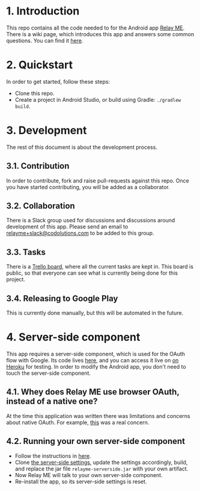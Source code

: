 # 1. Introduction #

This repo contains all the code needed to for the Android app [Relay ME](https://play.google.com/store/apps/details?id=com.tinywebgears.relayme).
There is a wiki page, which introduces this app and answers some common questions. You can find it [here](https://github.com/codolutions/relay-me-android-studio-project/wiki).

# 2. Quickstart #

In order to get started, follow these steps:
* Clone this repo.
* Create a project in Android Studio, or build using Gradle: `./gradlew build`.

# 3. Development #

The rest of this document is about the development process.

## 3.1. Contribution ##

In order to contribute, fork and raise pull-requests against this repo. Once you have started contributing, you will be added as a collaborator.

## 3.2. Collaboration ##

There is a Slack group used for discussions and discussions around development of this app. Please send an email to [relayme+slack@codolutions.com](mailto:relayme+slack@codolutions.com) to be added to this group.

## 3.3. Tasks ##

There is a [Trello board](https://trello.com/b/gZQKuDBB/relay-me-for-android), where all the current tasks are kept in. This board is public, so that everyone can see what is currently being done for this project.

## 3.4. Releasing to Google Play ##

This is currently done manually, but this will be automated in the future.

# 4. Server-side component #

This app requires a server-side component, which is used for the OAuth flow with Google.
Its code lives [here](https://github.com/codolutions/relay-me-server-side-component), and you can access it live on [on Heroku](https://relay-me-test-server-side.herokuapp.com/) for testing.
In order to modify the Android app, you don't need to touch the server-side component.

## 4.1. Whey does Relay ME use browser OAuth, instead of a native one? ##
At the time this application was written there was limitations and concerns about native OAuth. For example, [this](http://thehackernews.com/2014/08/hacking-gmail-account-mobile-app.html) was a real concern.

## 4.2. Running your own server-side component ##

* Follow the instructions in [here](https://github.com/codolutions/relay-me-server-side-component).
* Clone [the server-side settings](https://github.com/codolutions/relay-me-android-server-side), update the settings accordingly, build, and replace the jar file `relayme-serverside.jar` with your own artifact.
* Now Relay ME will talk to your own server-side component.
* Re-install the app, so its server-side settings is reset.


